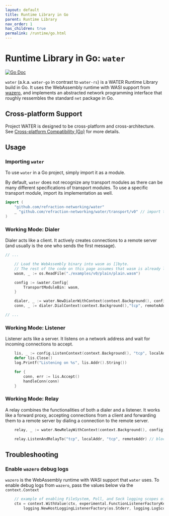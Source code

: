 ```yaml
---
layout: default
title: Runtime Library in Go
parent: Runtime Library
nav_order: 1
has_children: true
permalink: /runtime/go.html
---
```


# Runtime Library in Go: `water`
[![Go Doc](https://pkg.go.dev/badge/github.com/refraction-networking/water.svg)](https://pkg.go.dev/github.com/refraction-networking/water)

`water` (a.k.a. `water-go` in contrast to `water-rs`) is a WATER Runtime Library build in Go. It uses the WebAssembly runtime with WASI support from [wazero](https://github.com/tetratelabs/wazero), and implements an abstracted network programming interface that roughly ressembles the standard `net` package in Go. 

## Cross-platform Support
Project WATER is designed to be cross-platform and cross-architecture. See [Cross-platform Compatibility (Go)](./go/cross-platform.html) for more details.

## Usage

### Importing `water`
To use `water` in a Go project, simply import it as a module.

By default, `water` does not recognize any transport modules as there can be many different 
specifications of transport modules. To use a specific transport module, import its implementation 
as well. 

```go
import (
    "github.com/refraction-networking/water"
	_ "github.com/refraction-networking/water/transport/v0" // import the v0 transport module spec
)
```

### Working Mode: Dialer
Dialer acts like a client. It actively creates connections to a remote server (and usually is the one who sends the first message). 

```go
// ...

    // Load the WebAssembly binary into wasm as []byte.
    // The rest of the code on this page assumes that wasm is already loaded.
	wasm, _ := os.ReadFile("./examples/v0/plain/plain.wasm")

	config := &water.Config{
		TransportModuleBin: wasm,
	}

	dialer, _ := water.NewDialerWithContext(context.Background(), config)
	conn, _ := dialer.DialContext(context.Background(),"tcp", remoteAddr)

// ...
```

### Working Mode: Listener
Listener acts like a server. It listens on a network address and wait for 
incoming connections to accept. 

```go
	lis, _ := config.ListenContext(context.Background(), "tcp", localAddr)
	defer lis.Close()
	log.Printf("Listening on %s", lis.Addr().String())

	for {
		conn, err := lis.Accept()
		handleConn(conn)
	}
```

### Working Mode: Relay
A relay combines the functionalities of both a dialer and a listener. It works 
like a forward proxy, accepting connections from a client and forwarding them to a
remote server by dialing a connection to the remote server.

```go
	relay, _ := water.NewRelayWithContext(context.Background(), config)

	relay.ListenAndRelayTo("tcp", localAddr, "tcp", remoteAddr) // blocking
```

## Troubleshooting

### Enable `wazero` debug logs

`wazero` is the WebAssembly runtime with WASI support that `water` uses. To enable debug logs from `wazero`, pass the values below via the `context.Context` 

```go
    // example of enabling FileSystem, Poll, and Sock logging scopes of wazero
	ctx = context.WithValue(ctx, experimental.FunctionListenerFactoryKey{},
		logging.NewHostLoggingListenerFactory(os.Stderr, logging.LogScopeFilesystem|logging.LogScopePoll|logging.LogScopeSock))
```